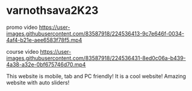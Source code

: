 # varnothsava2K23

promo video
https://user-images.githubusercontent.com/83587918/224536413-9c7e646f-0034-4af4-b21e-aee6583f78f5.mp4

course video
https://user-images.githubusercontent.com/83587918/224536431-8ed0c06a-b439-4a38-a32e-0bf675746d70.mp4

This website is mobile, tab and PC friendly!
It is a cool website!
Amazing website with auto sliders!
